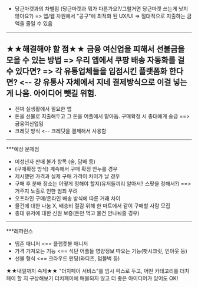 * 당근마켓과의 차별점
(당근마켓과 뭐가 다른가요?/그럴거면 당근마켓 쓰는게 낫지 않아요?)
=> 앱/웹 차원에서 "공구"에 최적화 된 UX/UI
=> 절대적으로 지출하는 금액을 줄일 수 있음
-----------------------------------------------------------------------------------------------------
★★해결해야 할 점★★
금융 여신업을 피해서 선불금을 모을 수 있는 방법
=> 우리 앱에서 쿠팡 배송 자동화를 걸 수 있다면? 
=> 각 유통업체들을 입점시킨 플랫폼화 한다면? <-- 걍 유통사 자체에서 지네 결제방식으로 이걸 넣는게 나음. 아이디어 뺏길 위험.
-----------------------------------------------------------------------------------------------------
- 진짜 실생활에서 필요한 앱
- 돈을 선불로 지출해두고 그 돈을 어플에서 맡아둠. 구매확정 시 총대에게 송금 ==> 금융여신업임
- 크레딧 방식 <-- 크레딧을 결제해서 사용함
-----------------------------------------------------------------------------------------------------
***예상 문제점
- 미성년자 판매 불가 항목 (술, 담배 등)
- (구매확정 방식) 계속해서 구매 확정 안누를 경우
- 제시했던 가격과 실제 구매 가격이 차이가 날 경우
- 구매 후 분배 장소는 어떻게 정해야 할지(유저들끼리 알아서? 스팟을 정해서?) ==> 거주지 노출로 인한 범죄 우려
- 오프라인 구매/온라인 배송 방식에 따른 거래 차이
- 물건에 대한 나눔 X, 배송비 절감 위해 한 마트에서 같이 구매할 사람 모집
- 총대 유저에 대한 신원 보증(돈만 먹고 물건 안나눠줄 경우)
-----------------------------------------------------------------------------------------------------
***레퍼런스
- 띱존 매니저 <== 플랩풋볼 매니저
- 가격 가져오는 기능 <== 식단 어플들 영양정보 따오는 기능(팻시크릿, 인아웃 등)
- 선불 형식 <== 크라우드 펀딩(와디즈, 텀블벅 등)

★★내일까지 숙제★★
"더치페이 서비스"를 임시 픽스로 두고, 어떤 카테고리를 더치페이 할 지 구상해보기
더치페이에 매몰되지 않고 더 좋은 아이디어가 있어도 OK!
